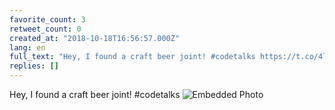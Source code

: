 ```yaml
---
favorite_count: 3
retweet_count: 0
created_at: "2018-10-18T16:56:57.000Z"
lang: en
full_text: "Hey, I found a craft beer joint! #codetalks https://t.co/4ltcu6tv8i"
replies: []
---
```


Hey, I found a craft beer joint! #codetalks
![Embedded Photo](https://twitter-media-coderbyheart.s3.eu-north-1.amazonaws.com/1052966778295525376-DpzjsvXW4AAzVpW.jpg)
